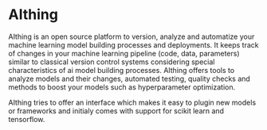 # AIthing
AIthing is an open source platform to version, analyze and automatize your machine learning model building processes and deployments.
It keeps track of changes in your machine learning pipeline (code, data, parameters) similar to classical 
version control systems considering special characteristics of ai model building processes. AIthing offers tools to analyze models and their changes,
automated testing, quality checks and methods to boost your models such as hyperparameter optimization.

AIthing tries to offer an interface which makes it easy to plugin new models or frameworks and initialy comes with support for scikit learn and tensorflow.
